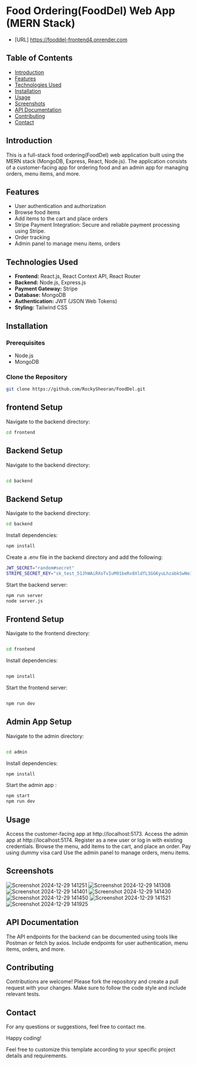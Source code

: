 # Food Ordering(FoodDel) Web App (MERN Stack)
  - [URL] https://fooddel-frontend4.onrender.com
## Table of Contents
- [Introduction](#introduction)
- [Features](#features)
- [Technologies Used](#technologies-used)
- [Installation](#installation)
- [Usage](#usage)
- [Screenshots](#screenshots)
- [API Documentation](#api-documentation)
- [Contributing](#contributing)
- [Contact](#contact)

## Introduction
This is a full-stack food ordering(FoodDel) web application built using the MERN stack (MongoDB, Express, React, Node.js). The application consists of a customer-facing app for ordering food and an admin app for managing orders, menu items, and more.

## Features
- User authentication and authorization
- Browse food items
- Add items to the cart and place orders
- Stripe Payment Integration: Secure and reliable payment processing using Stripe.
- Order tracking
- Admin panel to manage menu items, orders

## Technologies Used
- **Frontend:** React.js, React Context API, React Router
- **Backend:** Node.js, Express.js
- **Payment Gateway:** Stripe
- **Database:** MongoDB
- **Authentication:** JWT (JSON Web Tokens)
- **Styling:** Tailwind CSS

## Installation
### Prerequisites
- Node.js
- MongoDB

### Clone the Repository
```sh
git clone https://github.com/RockySheoran/FoodDel.git

```
## frontend Setup
Navigate to the backend directory:

```sh
cd frontend
```
## Backend Setup
Navigate to the backend directory:
```sh

cd backend
```
## Backend Setup
Navigate to the backend directory:

```sh
cd backend

```
Install dependencies:

```sh
npm install
```

Create a .env file in the backend directory and add the following:

```sh
JWT_SECRET="random#secret"
STRIPE_SECRET_KEY="sk_test_51JhWAiRXoTvIuM91beRv8XldfL3GGKyuLhzabkSwNeIXryY51G9UKnwNUFcotg0N6k4UAGhiprjJd4XhAF85JCN4004TC42zkl"
```

Start the backend server:

```sh
npm run server
node server.js
```
## Frontend Setup
Navigate to the frontend directory:

```sh

cd frontend
```

Install dependencies:
```sh

npm install
```

Start the frontend server:
```sh

npm run dev
```

## Admin App Setup

Navigate to the admin directory:
```sh

cd admin
```

Install dependencies:

```sh
npm install
```

Start the admin app :
```sh
npm start
npm run dev
```

## Usage
Access the customer-facing app at http://localhost:5173.
Access the admin app at http://localhost:5174.
Register as a new user or log in with existing credentials.
Browse the menu, add items to the cart, and place an order.
Pay using dummy visa card
Use the admin panel to manage orders, menu items.

## Screenshots
![Screenshot 2024-12-29 141251](https://github.com/user-attachments/assets/223f96ad-9a74-4331-93ad-7c58ac7bbcc9)
![Screenshot 2024-12-29 141308](https://github.com/user-attachments/assets/d09d6c1f-6ce4-4779-9618-ee18e0a4e7c1)
![Screenshot 2024-12-29 141401](https://github.com/user-attachments/assets/e4c8fe34-0224-4bfb-a24e-58ae1a6cd76c)
![Screenshot 2024-12-29 141430](https://github.com/user-attachments/assets/e2ca26b4-279b-43d4-a5e6-c264a0e8fe64)
![Screenshot 2024-12-29 141450](https://github.com/user-attachments/assets/fb0246e0-3d70-4ec9-8da1-fbf50b65e895)
![Screenshot 2024-12-29 141521](https://github.com/user-attachments/assets/c2f10f66-d096-4959-9007-e4cf0e52f2b1)
![Screenshot 2024-12-29 141925](https://github.com/user-attachments/assets/e9aa1a11-49bc-42dd-9815-5bbacaffebde)


## API Documentation
The API endpoints for the backend can be documented using tools like Postman or fetch by axios. Include endpoints for user authentication, menu items, orders, and more.

## Contributing
Contributions are welcome! Please fork the repository and create a pull request with your changes. Make sure to follow the code style and include relevant tests.

## Contact
For any questions or suggestions, feel free to contact me.

Happy coding!

Feel free to customize this template according to your specific project details and requirements.





